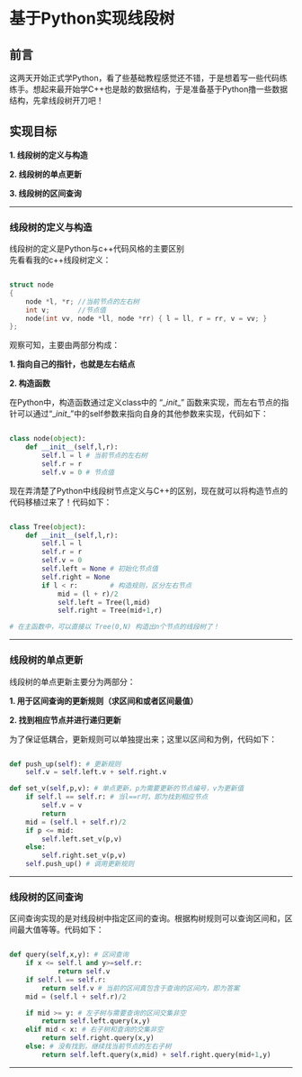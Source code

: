 # 基于Python实现线段树


## 前言

这两天开始正式学Python，看了些基础教程感觉还不错，于是想着写一些代码练练手。想起来最开始学C++也是敲的数据结构，于是准备基于Python撸一些数据结构，先拿线段树开刀吧！

## 实现目标  
__1. 线段树的定义与构造__  

__2. 线段树的单点更新__  

__3. 线段树的区间查询__

---

### 线段树的定义与构造


线段树的定义是Python与c++代码风格的主要区别  
先看看我的c++线段树定义：

```c++

struct node
{
    node *l, *r; //当前节点的左右树
    int v;       //节点值
    node(int vv, node *ll, node *rr) { l = ll, r = rr, v = vv; }
};

```

观察可知，主要由两部分构成：  

__1. 指向自己的指针，也就是左右结点__  

__2. 构造函数__

在Python中，构造函数通过定义class中的 “\__init__” 函数来实现，而左右节点的指针可以通过“\__init__”中的self参数来指向自身的其他参数来实现，代码如下：

```python

class node(object):
	def __init__(self,l,r):
		self.l = l # 当前节点的左右树
		self.r = r 
		self.v = 0 # 节点值

```

现在弄清楚了Python中线段树节点定义与C++的区别，现在就可以将构造节点的代码移植过来了！代码如下：

```python

class Tree(object):
	def __init__(self,l,r):
		self.l = l
		self.r = r
		self.v = 0
		self.left = None # 初始化节点值
		self.right = None
		if l < r:        # 构造规则，区分左右节点
			mid = (l + r)/2 
			self.left = Tree(l,mid)
			self.right = Tree(mid+1,r) 

# 在主函数中，可以直接以 Tree(0,N) 构造出n个节点的线段树了！

```

---

### 线段树的单点更新

线段树的单点更新主要分为两部分：  

__1. 用于区间查询的更新规则（求区间和或者区间最值）__  

__2. 找到相应节点并进行递归更新__

为了保证低耦合，更新规则可以单独提出来；这里以区间和为例，代码如下：

```python

def push_up(self): # 更新规则
	self.v = self.left.v + self.right.v

def set_v(self,p,v): # 单点更新，p为需要更新的节点编号，v为更新值
	if self.l == self.r: # 当l==r时，即为找到相应节点
		self.v = v
		return
	mid = (self.l + self.r)/2
	if p <= mid:
		self.left.set_v(p,v)
	else:
		self.right.set_v(p,v)
	self.push_up() # 调用更新规则

```

---

### 线段树的区间查询

区间查询实现的是对线段树中指定区间的查询。根据构树规则可以查询区间和，区间最大值等等。代码如下：

```python

def query(self,x,y): # 区间查询
	if x <= self.l and y>=self.r: 
			return self.v
	if self.l == self.r:
		return self.v # 当前的区间真包含于查询的区间内，即为答案
	mid = (self.l + self.r)/2

	if mid >= y: # 左子树与需要查询的区间交集非空
		return self.left.query(x,y)
	elif mid < x: # 右子树和查询的交集非空
		return self.right.query(x,y)
	else: # 没有找到，继续找当前节点的左右子树
		return self.left.query(x,mid) + self.right.query(mid+1,y)

```

---

